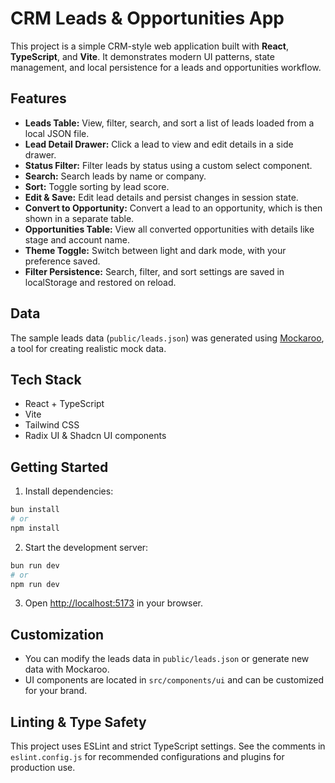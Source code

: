 # CRM Leads & Opportunities App

This project is a simple CRM-style web application built with **React**, **TypeScript**, and **Vite**. It demonstrates modern UI patterns, state management, and local persistence for a leads and opportunities workflow.

## Features

- **Leads Table:** View, filter, search, and sort a list of leads loaded from a local JSON file.
- **Lead Detail Drawer:** Click a lead to view and edit details in a side drawer.
- **Status Filter:** Filter leads by status using a custom select component.
- **Search:** Search leads by name or company.
- **Sort:** Toggle sorting by lead score.
- **Edit & Save:** Edit lead details and persist changes in session state.
- **Convert to Opportunity:** Convert a lead to an opportunity, which is then shown in a separate table.
- **Opportunities Table:** View all converted opportunities with details like stage and account name.
- **Theme Toggle:** Switch between light and dark mode, with your preference saved.
- **Filter Persistence:** Search, filter, and sort settings are saved in localStorage and restored on reload.

## Data

The sample leads data (`public/leads.json`) was generated using [Mockaroo](https://mockaroo.com/), a tool for creating realistic mock data.

## Tech Stack

- React + TypeScript
- Vite
- Tailwind CSS
- Radix UI & Shadcn UI components

## Getting Started

1. Install dependencies:

```sh
bun install
# or
npm install
```

2. Start the development server:

```sh
bun run dev
# or
npm run dev
```

3. Open [http://localhost:5173](http://localhost:5173) in your browser.

## Customization

- You can modify the leads data in `public/leads.json` or generate new data with Mockaroo.
- UI components are located in `src/components/ui` and can be customized for your brand.

## Linting & Type Safety

This project uses ESLint and strict TypeScript settings. See the comments in `eslint.config.js` for recommended configurations and plugins for production use.

